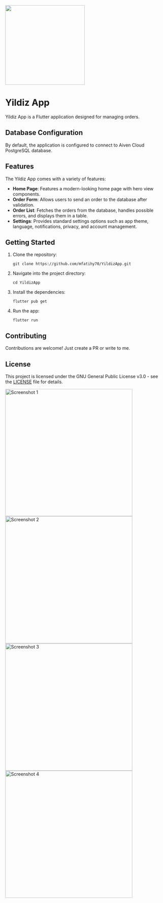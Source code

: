 <img src="https://github.com/user-attachments/assets/9bdf58b9-ec07-4191-8353-db5fea74d4f5" width="250">  

# Yildiz App

Yildiz App is a Flutter application designed for managing orders.

## Database Configuration

By default, the application is configured to connect to Aiven Cloud PostgreSQL database.

## Features

The Yildiz App comes with a variety of features:

- **Home Page**: Features a modern-looking home page with hero view components.
- **Order Form**: Allows users to send an order to the database after validation.
- **Order List**: Fetches the orders from the database, handles possible errors, and displays them in a table.
- **Settings**: Provides standard settings options such as app theme, language, notifications, privacy, and account management.

## Getting Started
1. Clone the repository:
    ```
    git clone https://github.com/mfatihy70/YildizApp.git
    ```
2. Navigate into the project directory:
    ```
    cd YildizApp
    ```
3. Install the dependencies:
    ```
    flutter pub get
    ```
4. Run the app:
    ```
    flutter run

## Contributing

Contributions are welcome! Just create a PR or write to me.

## License

This project is licensed under the GNU General Public License v3.0 - see the [LICENSE](LICENSE) file for details.


<img src="https://github.com/mfatihy70/YildizApp/assets/60326832/235948cb-480c-4339-bef5-832edbe5f629" alt="Screenshot 1" width="400"/>
<img src="https://github.com/mfatihy70/YildizApp/assets/60326832/85417c39-d24c-4641-9a68-8ed1a3c4d21c" alt="Screenshot 2" width="400"/>
<img src="https://github.com/mfatihy70/YildizApp/assets/60326832/40dbd580-6a26-40c4-acdf-c2e899b4b6fb" alt="Screenshot 3" width="400"/>
<img src="https://github.com/mfatihy70/YildizApp/assets/60326832/83e55e53-ec99-48f6-82f5-a838cee1ffdd" alt="Screenshot 4" width="400"/>
